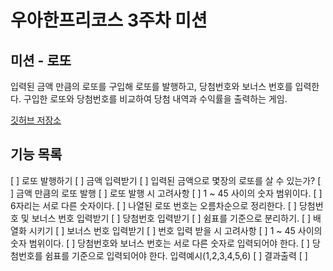 # 우아한프리코스 3주차 미션

## 미션 - 로또

입력된 금액 만큼의 로또를 구입해 로또를 발행하고, 당첨번호와 보너스 번호를 입력한다.
구입한 로또와 당첨번호를 비교하여 당첨 내역과 수익률을 출력하는 게임.

[깃허브 저장소](https://github.com/woowacourse-precourse/javascript-lotto)

## 기능 목록
[ ] 로또 발행하기
    [ ] 금액 입력받기
    [ ] 입력된 금액으로 몇장의 로또를 살 수 있는가?
    [ ] 금액 만큼의 로또 발행
    [ ] 로또 발행 시 고려사항
        [ ] 1 ~ 45 사이의 숫자 범위이다.
        [ ] 6자리는 서로 다른 숫자이다.
        [ ] 나열된 로또 번호는 오름차순으로 정리한다.
[ ] 당첨번호 및 보너스 번호 입력받기
    [ ] 당첨번호 입력받기
        [ ] 쉼표를 기준으로 분리하기.
        [ ] 배열화 시키기
    [ ] 보너스 번호 입력받기
    [ ] 번호 입력 받을 시 고려사항
        [ ] 1 ~ 45 사이의 숫자 범위이다.
        [ ] 당첨번호와 보너스 번호는 서로 다른 숫자로 입력되어야 한다.
        [ ] 당첨번호를 쉼표를 기준으로 입력되어야 한다. 입력예시(1,2,3,4,5,6)
[ ] 결과출력
    [ ]